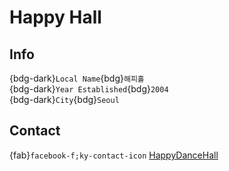 # Happy Hall 

## Info

{bdg-dark}`Local Name`{bdg}`해피홀`  
{bdg-dark}`Year Established`{bdg}`2004`  
{bdg-dark}`City`{bdg}`Seoul`  

## Contact

{fab}`facebook-f;ky-contact-icon` [HappyDanceHall](https://www.facebook.com/HappyDanceHall)  
